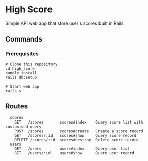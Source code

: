 # High Score

Simple API web app that store user's scores built in Rails.

## Commands

### Prerequisites

```
# Clone this repository
cd high_score
bundle install
rails db:setup

# Start web app
rails s
```

## Routes

```
  scores
    GET   /scores       scores#index    Query score list with customised query
    POST  /scores       scores#create   Create a score record
    GET   /scores/:id   scores#show     Query score record
    DELETE /scores/:id  scores#destroy  Delete score record
  users
    GET   /users        users#index     Query user list 
    GET   /users/:id    users#show      Query user record
```
